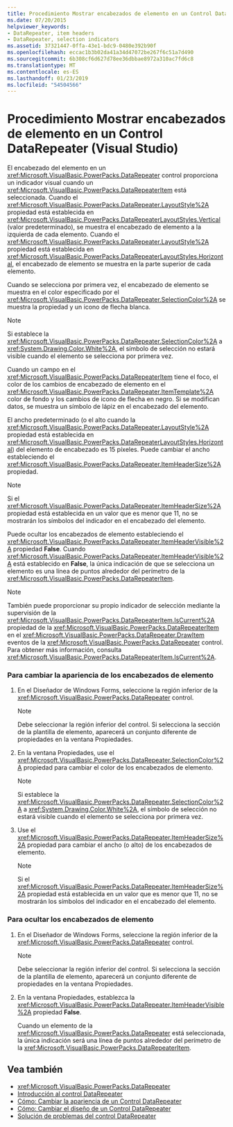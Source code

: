 ```yaml
---
title: Procedimiento Mostrar encabezados de elemento en un Control DataRepeater (Visual Studio)
ms.date: 07/20/2015
helpviewer_keywords:
- DataRepeater, item headers
- DataRepeater, selection indicators
ms.assetid: 37321447-0ffa-43e1-bdc9-0480e392b90f
ms.openlocfilehash: eccac1b3b02da41a34d47072be267f6c51a7d490
ms.sourcegitcommit: 6b308cf6d627d78ee36dbbae8972a310ac7fd6c8
ms.translationtype: MT
ms.contentlocale: es-ES
ms.lasthandoff: 01/23/2019
ms.locfileid: "54504566"
---
```

# <a name="how-to-display-item-headers-in-a-datarepeater-control-visual-studio"></a>Procedimiento Mostrar encabezados de elemento en un Control DataRepeater (Visual Studio)
El encabezado del elemento en un <xref:Microsoft.VisualBasic.PowerPacks.DataRepeater> control proporciona un indicador visual cuando un <xref:Microsoft.VisualBasic.PowerPacks.DataRepeaterItem> está seleccionada. Cuando el <xref:Microsoft.VisualBasic.PowerPacks.DataRepeater.LayoutStyle%2A> propiedad está establecida en <xref:Microsoft.VisualBasic.PowerPacks.DataRepeaterLayoutStyles.Vertical> (valor predeterminado), se muestra el encabezado de elemento a la izquierda de cada elemento. Cuando el <xref:Microsoft.VisualBasic.PowerPacks.DataRepeater.LayoutStyle%2A> propiedad está establecida en <xref:Microsoft.VisualBasic.PowerPacks.DataRepeaterLayoutStyles.Horizontal>, el encabezado de elemento se muestra en la parte superior de cada elemento.  
  
 Cuando se selecciona por primera vez, el encabezado de elemento se muestra en el color especificado por el <xref:Microsoft.VisualBasic.PowerPacks.DataRepeater.SelectionColor%2A> se muestra la propiedad y un icono de flecha blanca.  
  
> [!NOTE]
>  Si establece la <xref:Microsoft.VisualBasic.PowerPacks.DataRepeater.SelectionColor%2A> a <xref:System.Drawing.Color.White%2A>, el símbolo de selección no estará visible cuando el elemento se selecciona por primera vez.  
  
 Cuando un campo en el <xref:Microsoft.VisualBasic.PowerPacks.DataRepeaterItem> tiene el foco, el color de los cambios de encabezado de elemento en el <xref:Microsoft.VisualBasic.PowerPacks.DataRepeater.ItemTemplate%2A> color de fondo y los cambios de icono de flecha en negro. Si se modifican datos, se muestra un símbolo de lápiz en el encabezado del elemento.  
  
 El ancho predeterminado (o el alto cuando la <xref:Microsoft.VisualBasic.PowerPacks.DataRepeater.LayoutStyle%2A> propiedad está establecida en <xref:Microsoft.VisualBasic.PowerPacks.DataRepeaterLayoutStyles.Horizontal>) del elemento de encabezado es 15 píxeles. Puede cambiar el ancho estableciendo el <xref:Microsoft.VisualBasic.PowerPacks.DataRepeater.ItemHeaderSize%2A> propiedad.  
  
> [!NOTE]
>  Si el <xref:Microsoft.VisualBasic.PowerPacks.DataRepeater.ItemHeaderSize%2A> propiedad está establecida en un valor que es menor que 11, no se mostrarán los símbolos del indicador en el encabezado del elemento.  
  
 Puede ocultar los encabezados de elemento estableciendo el <xref:Microsoft.VisualBasic.PowerPacks.DataRepeater.ItemHeaderVisible%2A> propiedad **False**. Cuando <xref:Microsoft.VisualBasic.PowerPacks.DataRepeater.ItemHeaderVisible%2A> está establecido en **False**, la única indicación de que se selecciona un elemento es una línea de puntos alrededor del perímetro de la <xref:Microsoft.VisualBasic.PowerPacks.DataRepeaterItem>.  
  
> [!NOTE]
>  También puede proporcionar su propio indicador de selección mediante la supervisión de la <xref:Microsoft.VisualBasic.PowerPacks.DataRepeaterItem.IsCurrent%2A> propiedad de la <xref:Microsoft.VisualBasic.PowerPacks.DataRepeaterItem> en el <xref:Microsoft.VisualBasic.PowerPacks.DataRepeater.DrawItem> eventos de la <xref:Microsoft.VisualBasic.PowerPacks.DataRepeater> control. Para obtener más información, consulta <xref:Microsoft.VisualBasic.PowerPacks.DataRepeaterItem.IsCurrent%2A>.  
  
### <a name="to-change-the-appearance-of-item-headers"></a>Para cambiar la apariencia de los encabezados de elemento  
  
1.  En el Diseñador de Windows Forms, seleccione la región inferior de la <xref:Microsoft.VisualBasic.PowerPacks.DataRepeater> control.  
  
    > [!NOTE]
    >  Debe seleccionar la región inferior del control. Si selecciona la sección de la plantilla de elemento, aparecerá un conjunto diferente de propiedades en la ventana Propiedades.  
  
2.  En la ventana Propiedades, use el <xref:Microsoft.VisualBasic.PowerPacks.DataRepeater.SelectionColor%2A> propiedad para cambiar el color de los encabezados de elemento.  
  
    > [!NOTE]
    >  Si establece la <xref:Microsoft.VisualBasic.PowerPacks.DataRepeater.SelectionColor%2A> a <xref:System.Drawing.Color.White%2A>, el símbolo de selección no estará visible cuando el elemento se selecciona por primera vez.  
  
3.  Use el <xref:Microsoft.VisualBasic.PowerPacks.DataRepeater.ItemHeaderSize%2A> propiedad para cambiar el ancho (o alto) de los encabezados de elemento.  
  
    > [!NOTE]
    >  Si el <xref:Microsoft.VisualBasic.PowerPacks.DataRepeater.ItemHeaderSize%2A> propiedad está establecida en un valor que es menor que 11, no se mostrarán los símbolos del indicador en el encabezado del elemento.  
  
### <a name="to-hide-item-headers"></a>Para ocultar los encabezados de elemento  
  
1.  En el Diseñador de Windows Forms, seleccione la región inferior de la <xref:Microsoft.VisualBasic.PowerPacks.DataRepeater> control.  
  
    > [!NOTE]
    >  Debe seleccionar la región inferior del control. Si selecciona la sección de la plantilla de elemento, aparecerá un conjunto diferente de propiedades en la ventana Propiedades.  
  
2.  En la ventana Propiedades, establezca la <xref:Microsoft.VisualBasic.PowerPacks.DataRepeater.ItemHeaderVisible%2A> propiedad **False**.  
  
     Cuando un elemento de la <xref:Microsoft.VisualBasic.PowerPacks.DataRepeater> está seleccionada, la única indicación será una línea de puntos alrededor del perímetro de la <xref:Microsoft.VisualBasic.PowerPacks.DataRepeaterItem>.  
  
## <a name="see-also"></a>Vea también
- <xref:Microsoft.VisualBasic.PowerPacks.DataRepeater>
- [Introducción al control DataRepeater](../../../visual-basic/developing-apps/windows-forms/introduction-to-the-datarepeater-control-visual-studio.md)
- [Cómo: Cambiar la apariencia de un Control DataRepeater](../../../visual-basic/developing-apps/windows-forms/how-to-change-the-appearance-of-a-datarepeater-control-visual-studio.md)
- [Cómo: Cambiar el diseño de un Control DataRepeater](../../../visual-basic/developing-apps/windows-forms/how-to-change-the-layout-of-a-datarepeater-control-visual-studio.md)
- [Solución de problemas del control DataRepeater](../../../visual-basic/developing-apps/windows-forms/troubleshooting-the-datarepeater-control-visual-studio.md)
